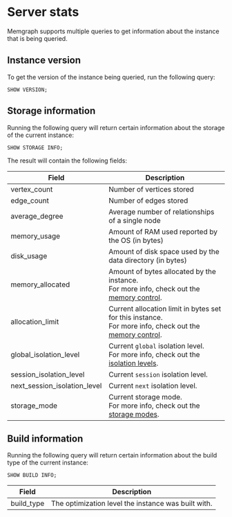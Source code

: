 # Server stats

Memgraph supports multiple queries to get information about the instance that is
being queried.

## Instance version

To get the version of the instance being queried, run the following query:

```cypher
SHOW VERSION;
```

## Storage information

Running the following query will return certain information about the storage of
the current instance:

```cypher
SHOW STORAGE INFO;
```

The result will contain the following fields:

| Field            | Description                                                                                                                                  |
| ---------------- | -------------------------------------------------------------------------------------------------------------------------------------------- |
| vertex_count     | Number of vertices stored                                                                                                                    |
| edge_count       | Number of edges stored                                                                                                                       |
| average_degree   | Average number of relationships of a single node                                                                                                            |
| memory_usage     | Amount of RAM used reported by the OS (in bytes)                                                                                             |
| disk_usage       | Amount of disk space used by the data directory (in bytes)                                                                                   |
| memory_allocated | Amount of bytes allocated by the instance.<br/>For more info, check out the [memory control](/fundamentals/storage-memory-usage).               |
| allocation_limit | Current allocation limit in bytes set for this instance.<br/>For more info, check out the [memory control](/fundamentals/storage-memory-usage). |
| global_isolation_level | Current `global` isolation level.<br/>For more info, check out the [isolation levels](/fundamentals/transactions). |
| session_isolation_level | Current `session` isolation level. |
| next_session_isolation_level | Current `next` isolation level. |
| storage_mode | Current storage mode.<br/>For more info, check out the [storage modes](/fundamentals/storage-memory-usage). |

## Build information

Running the following query will return certain information about the build type of
the current instance:

```cypher
SHOW BUILD INFO;
```

| Field            | Description                                                                                                                                  |
| ---------------- | -------------------------------------------------------------------------------------------------------------------------------------------- |
| build_type     | The optimization level the instance was built with.                                                                                                                    |